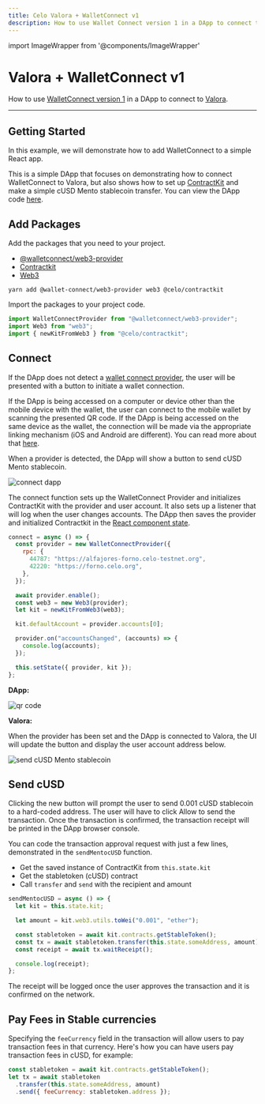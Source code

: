 ```yaml
---
title: Celo Valora + WalletConnect v1
description: How to use Wallet Connect version 1 in a DApp to connect to Valora.
---
```


import ImageWrapper from '@components/ImageWrapper'

# Valora + WalletConnect v1

How to use [WalletConnect version 1](https://docs.walletconnect.com/1.0/) in a DApp to connect to [Valora](https://valoraapp.com/).

---

## Getting Started

In this example, we will demonstrate how to add WalletConnect to a simple React app.

This is a simple DApp that focuses on demonstrating how to connect WalletConnect to Valora, but also shows how to set up [ContractKit](/developer-resources/contractkit/index.md) and make a simple cUSD Mento stablecoin transfer. You can view the DApp code [here](https://github.com/critesjosh/valora-wallet-connect-v1).

## Add Packages

Add the packages that you need to your project.

- [@walletconnect/web3-provider](https://www.npmjs.com/package/@walletconnect/web3-provider)
- [Contractkit](https://www.npmjs.com/package/@celo/contractkit)
- [Web3](https://www.npmjs.com/package/web3)

```shell
yarn add @wallet-connect/web3-provider web3 @celo/contractkit
```

Import the packages to your project code.

```js
import WalletConnectProvider from "@walletconnect/web3-provider";
import Web3 from "web3";
import { newKitFromWeb3 } from "@celo/contractkit";
```

## Connect

If the DApp does not detect a [wallet connect provider](https://docs.walletconnect.com/1.0/quick-start/dapps/web3-provider), the user will be presented with a button to initiate a wallet connection.

If the DApp is being accessed on a computer or device other than the mobile device with the wallet, the user can connect to the mobile wallet by scanning the presented QR code. If the DApp is being accessed on the same device as the wallet, the connection will be made via the appropriate linking mechanism (iOS and Android are different). You can read more about that [here](https://docs.walletconnect.com/1.0/mobile-linking#wallet-support).

When a provider is detected, the DApp will show a button to send cUSD Mento stablecoin.

![connect dapp](/img/doc-images/valora-wc-v1/connect-dapp.png)

The connect function sets up the WalletConnect Provider and initializes ContractKit with the provider and user account. It also sets up a listener that will log when the user changes accounts. The DApp then saves the provider and initialized Contractkit in the [React component state](https://reactjs.org/docs/faq-state.html).

```js
connect = async () => {
  const provider = new WalletConnectProvider({
    rpc: {
      44787: "https://alfajores-forno.celo-testnet.org",
      42220: "https://forno.celo.org",
    },
  });

  await provider.enable();
  const web3 = new Web3(provider);
  let kit = newKitFromWeb3(web3);

  kit.defaultAccount = provider.accounts[0];

  provider.on("accountsChanged", (accounts) => {
    console.log(accounts);
  });

  this.setState({ provider, kit });
};
```

**DApp:**

![qr code](/img/doc-images/valora-wc-v1/qr-code.png)

**Valora:**

<ImageWrapper path="/img/doc-images/valora-wc-v1/connect-valora.jpg" alt="connect valora" width="200" />

When the provider has been set and the DApp is connected to Valora, the UI will update the button and display the user account address below.

![send cUSD Mento stablecoin](/img/doc-images/valora-wc-v1/send-cusd.png)

## Send cUSD

Clicking the new button will prompt the user to send 0.001 cUSD stablecoin to a hard-coded address. The user will have to click Allow to send the transaction. Once the transaction is confirmed, the transaction receipt will be printed in the DApp browser console.

You can code the transaction approval request with just a few lines, demonstrated in the `sendMentocUSD` function.

- Get the saved instance of ContractKit from `this.state.kit`
- Get the stabletoken (cUSD) contract
- Call `transfer` and `send` with the recipient and amount

```js
sendMentocUSD = async () => {
  let kit = this.state.kit;

  let amount = kit.web3.utils.toWei("0.001", "ether");

  const stabletoken = await kit.contracts.getStableToken();
  const tx = await stabletoken.transfer(this.state.someAddress, amount).send();
  const receipt = await tx.waitReceipt();

  console.log(receipt);
};
```

<ImageWrapper path="/img/doc-images/valora-wc-v1/valora-send.jpg" alt="approve valora" width="200" />

The receipt will be logged once the user approves the transaction and it is confirmed on the network.

## Pay Fees in Stable currencies

Specifying the `feeCurrency` field in the transaction will allow users to pay transaction fees in that currency. Here's how you can have users pay transaction fees in cUSD, for example:

```js
const stabletoken = await kit.contracts.getStableToken();
let tx = await stabletoken
  .transfer(this.state.someAddress, amount)
  .send({ feeCurrency: stabletoken.address });
```
